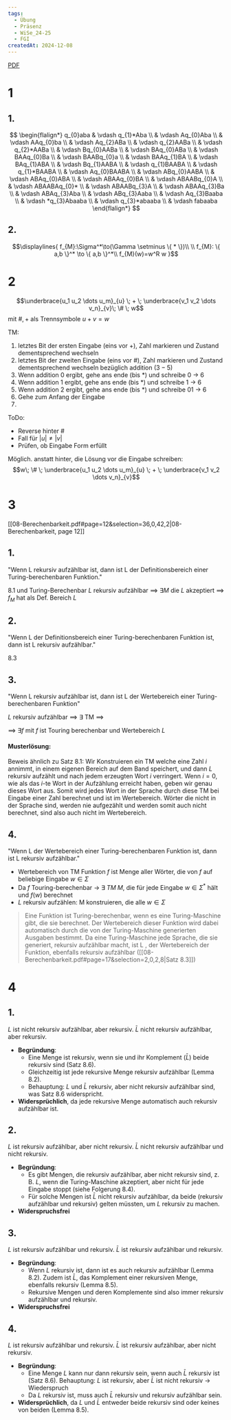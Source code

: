 ```yaml
---
tags:
  - Übung
  - Präsenz
  - WiSe_24-25
  - FGI
createdAt: 2024-12-08
---
```

[PDF](Uebung_08.pdf)

# 1
## 1.
$$
\begin{flalign*}
q_{0}aba 
& \vdash q_{1}*Aba \\
& \vdash Aq_{0}Aba \\
& \vdash AAq_{0}ba \\
& \vdash Aq_{2}ABa \\
& \vdash q_{2}AABa \\
& \vdash q_{2}*AABa \\
& \vdash Bq_{0}AABa \\
& \vdash BAq_{0}ABa \\
& \vdash BAAq_{0}Ba \\
& \vdash BAABq_{0}a \\
& \vdash BAAq_{1}BA \\
& \vdash BAq_{1}ABA \\
& \vdash Bq_{1}AABA \\
& \vdash q_{1}BAABA \\
& \vdash q_{1}*BAABA \\
& \vdash Aq_{0}BAABA \\
& \vdash ABq_{0}AABA \\
& \vdash ABAq_{0}ABA \\
& \vdash ABAAq_{0}BA \\
& \vdash ABAABq_{0}A \\
& \vdash ABAABAq_{0}* \\
& \vdash ABAABq_{3}A \\
& \vdash ABAAq_{3}Ba \\
& \vdash ABAq_{3}Aba \\
& \vdash ABq_{3}Aaba \\
& \vdash Aq_{3}Baaba \\
& \vdash *q_{3}Abaaba \\
& \vdash q_{3}*abaaba \\
& \vdash fabaaba
\end{flalign*}
$$

## 2.
$$\displaylines{
f_{M}:\Sigma^*\to(\Gamma \setminus \{ * \})\\ \\
f_{M}: \{ a,b \}^* \to \{ a,b \}^*\\
f_{M}(w)=w^R w
}$$

# 2
$$\underbrace{u_1 u_2 \dots u_m}_{u} \; + \; \underbrace{v_1 v_2 \dots v_n}_{v}\; \# \; w$$
mit $\#,+$ als Trennsymbole
$u+v=w$

TM:
1. letztes Bit der ersten Eingabe (eins vor $+$), Zahl markieren und Zustand dementsprechend wechseln
2. letztes Bit der zweiten Eingabe (eins vor $\#$), Zahl markieren und Zustand dementsprechend wechseln bezüglich addition ($3-5$)
3. Wenn addition $0$ ergibt, gehe ans ende (bis $*$) und schreibe $0$ -> 6
4. Wenn addition $1$ ergibt, gehe ans ende (bis $*$) und schreibe $1$ -> 6
5. Wenn addition $2$ ergibt, gehe ans ende (bis $*$) und schreibe $01$ -> 6
6. Gehe zum Anfang der Eingabe
7. 

ToDo:
- Reverse hinter #
- Fall für $\lvert u \rvert\neq \lvert v \rvert$
- Prüfen, ob Eingabe Form erfüllt

Möglich. anstatt hinter, die Lösung vor die Eingabe schreiben:
$$w\; \# \; \underbrace{u_1 u_2 \dots u_m}_{u} \; + \; \underbrace{v_1 v_2 \dots v_n}_{v}$$
# 3
[[08-Berechenbarkeit.pdf#page=12&selection=36,0,42,2|08-Berechenbarkeit, page 12]]
## 1.
"Wenn L rekursiv aufzählbar ist, dann ist L der Definitionsbereich einer Turing-berechenbaren Funktion."


8.1 und Turing-Berechenbar
$L$ rekursiv aufzählbar $\implies$ $\exists M$ die $L$ akzeptiert $\implies$ $f_{M}$ hat als Def. Bereich $L$


## 2.
"Wenn L der Definitionsbereich einer Turing-berechenbaren Funktion ist, dann ist L rekursiv aufzählbar."

8.3

## 3.
"Wenn L rekursiv aufzählbar ist, dann ist L der Wertebereich einer Turing-berechenbaren Funktion"

$L$ rekursiv aufzählbar $\implies$ $\exists$ TM $\implies$

$\implies$ $\exists f$ mit $f$ ist Touring berechenbar und Wertebereich $L$

#### Musterlösung:
Beweis ähnlich zu Satz 8.1:
Wir Konstruieren ein TM welche eine Zahl $i$ annimmt, in einem eigenen Bereich auf dem Band speichert, und dann $L$ rekursiv aufzählt und nach jedem erzeugten Wort $i$ verringert. Wenn $i=0$, wie als das $i$-te Wort in der Aufzählung erreicht haben, geben wir genau dieses Wort aus. Somit wird jedes Wort in der Sprache durch diese TM bei Eingabe einer Zahl berechnet und ist im Wertebereich. Wörter die nicht in der Sprache sind, werden nie aufgezählt und werden somit auch nicht berechnet, sind also auch nicht im Wertebereich.

## 4.
"Wenn L der Wertebereich einer Turing-berechenbaren Funktion ist, dann ist L rekursiv aufzählbar."

- Wertebereich von TM Funktion $f$ ist Menge aller Wörter, die von $f$ auf beliebige Eingabe $w\in\Sigma$
- Da $f$ Touring-berechenbar $\to$ $\exists\; TM\; M$, die für jede Eingabe $w\in\Sigma^*$ hält und $f(w)$ berechnet
- $L$ rekursiv aufzählen: M konstruieren, die alle $w\in\Sigma$ 


> Eine Funktion ist Turing-berechenbar, wenn es eine Turing-Maschine gibt, die sie berechnet. Der Wertebereich dieser Funktion wird dabei automatisch durch die von der Turing-Maschine generierten Ausgaben bestimmt. Da eine Turing-Maschine jede Sprache, die sie generiert, rekursiv aufzählbar macht, ist L , der Wertebereich der Funktion, ebenfalls rekursiv aufzählbar ([[08-Berechenbarkeit.pdf#page=17&selection=2,0,2,8|Satz 8.3]])

# 4
## 1.
$L$ ist nicht rekursiv aufzählbar, aber rekursiv. $\bar{L}$ nicht rekursiv aufzählbar, aber rekursiv.

- **Begründung**:
    - Eine Menge ist rekursiv, wenn sie und ihr Komplement ($\bar{L}$) beide rekursiv sind (Satz 8.6).
    - Gleichzeitig ist jede rekursive Menge rekursiv aufzählbar (Lemma 8.2).
    - Behauptung: $L$ und $\bar{L}$ rekursiv, aber nicht rekursiv aufzählbar sind, was Satz 8.6 widerspricht.
- **Widersprüchlich**, da jede rekursive Menge automatisch auch rekursiv aufzählbar ist.

## 2.
$L$ ist rekursiv aufzählbar, aber nicht rekursiv. $\bar{L}$ nicht rekursiv aufzählbar und nicht rekursiv.

- **Begründung**:
    - Es gibt Mengen, die rekursiv aufzählbar, aber nicht rekursiv sind, z. B. $L$, wenn die Turing-Maschine akzeptiert, aber nicht für jede Eingabe stoppt (siehe Folgerung 8.4).
    - Für solche Mengen ist $\bar{L}$ nicht rekursiv aufzählbar, da beide (rekursiv aufzählbar und rekursiv) gelten müssten, um $L$ rekursiv zu machen.
- **Widerspruchsfrei**

## 3.
$L$ ist rekursiv aufzählbar und rekursiv. $\bar{L}$ ist rekursiv aufzählbar und rekursiv.

- **Begründung**:
    - Wenn $L$ rekursiv ist, dann ist es auch rekursiv aufzählbar (Lemma 8.2). Zudem ist $\bar{L}$, das Komplement einer rekursiven Menge, ebenfalls rekursiv (Lemma 8.5).
    - Rekursive Mengen und deren Komplemente sind also immer rekursiv aufzählbar und rekursiv.
- **Widerspruchsfrei**

## 4.
$L$ ist rekursiv aufzählbar und rekursiv. $\bar{L}$ ist rekursiv aufzählbar, aber nicht rekursiv.

- **Begründung**:
    - Eine Menge $L$ kann nur dann rekursiv sein, wenn auch $\bar{L}$ rekursiv ist (Satz 8.6). Behauptung: $L$ ist rekursiv, aber $\bar{L}$ ist nicht rekursiv $\to$ Wiederspruch
    - Da $L$ rekursiv ist, muss auch $\bar{L}$ rekursiv und rekursiv aufzählbar sein.
- **Widersprüchlich**, da $L$ und $\bar{L}$ entweder beide rekursiv sind oder keines von beiden (Lemma 8.5).
